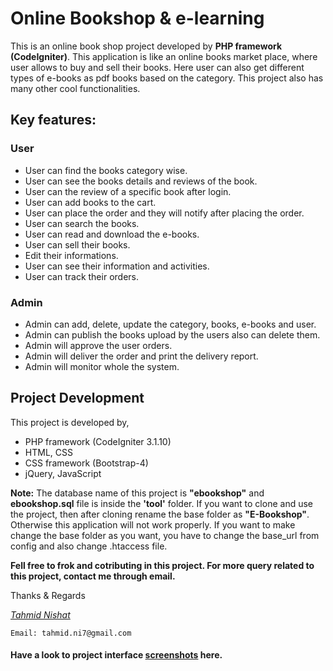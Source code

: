 # Online Bookshop & e-learning

This is an online book shop project developed by **PHP framework (CodeIgniter)**. This application is like an online books market place, where user allows to buy and sell their books. Here user can also get different types of e-books as pdf books based on the category. This project also has many other cool functionalities.

## Key features:
### User
- User can find the books category wise.
- User can see the books details and reviews of the book.
- User can the review of a specific book after login.
- User can add books to the cart.
- User can place the order and they will notify after placing the order.
- User can search the books.
- User can read and download the e-books.
- User can sell their books.
- Edit their informations.
- User can see their information and activities.
- User can track their orders.

### Admin
- Admin can add, delete, update the category, books, e-books and user.
- Admin can publish the books upload by the users also can delete them.
- Admin will approve the user orders.
- Admin will deliver the order and print the delivery report.
- Admin will monitor whole the system.

## Project Development
This project is developed by,
- PHP framework (CodeIgniter 3.1.10)
- HTML, CSS
- CSS framework (Bootstrap-4)
- jQuery, JavaScript

**Note:** The database name of this project is **"ebookshop"** and **ebookshop.sql** file is inside the **'tool'** folder. If you want to clone and use the project, then after cloning rename the base folder as **"E-Bookshop"**. Otherwise this application will not work properly. If you want to make change the base folder as you want, you have to change the base_url from config and also change .htaccess file. 

**Fell free to frok and cotributing in this project. For more query related to this project, contact me through email.**

Thanks & Regards

*[Tahmid Nishat](https://tahmid-ni7.github.io/portfolio/)*

`Email: tahmid.ni7@gmail.com`

#### Have a look to project interface [screenshots](https://imgur.com/a/vPxwOiF) here.
